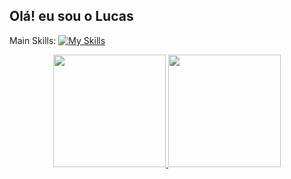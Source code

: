 ## Olá! eu sou o Lucas
Main Skills:
[![My Skills](https://skillicons.dev/icons?i=js,html,css,php,laravel,python,jquery,git,github,mysql,docker)](https://skillicons.dev)
<div align="center">
  <a href="https://github.com/llucasbandeira">
  <img height="180em" src="https://github-readme-stats.vercel.app/api?username=llucasbandeira&show_icons=true&theme=radical&include_all_commits=true&count_private=true"/>
  <img height="180em" src="https://github-readme-stats.vercel.app/api/top-langs/?username=llucasbandeira&layout=compact&langs_count=7&theme=dark"/>
</div>
